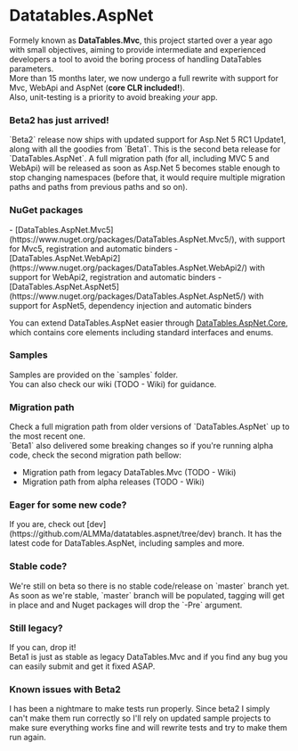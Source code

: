 <h1>Datatables.AspNet</h1>
Formely known as <strong>DataTables.Mvc</strong>, this project started over a year ago with small objectives, aiming to provide intermediate and experienced developers a tool to avoid the boring process of handling DataTables parameters.<br />
More than 15 months later, we now undergo a full rewrite with support for Mvc, WebApi and AspNet (<strong>core CLR included!</strong>).<br />
Also, unit-testing is a priority to avoid breaking <i>your</i> app.

<h3>Beta2 has just arrived!</h3>
`Beta2` release now ships with updated support for Asp.Net 5 RC1 Update1, along with all the goodies from `Beta1`.
This is the second beta release for `DataTables.AspNet`. A full migration path (for all, including MVC 5 and WebApi) will be released as soon as Asp.Net 5 becomes stable enough to stop changing namespaces (before that, it would require multiple migration paths and paths from previous paths and so on).

<h3>NuGet packages</h3>
- [DataTables.AspNet.Mvc5](https://www.nuget.org/packages/DataTables.AspNet.Mvc5/), with support for Mvc5, registration and automatic binders
- [DataTables.AspNet.WebApi2](https://www.nuget.org/packages/DataTables.AspNet.WebApi2/) with support for WebApi2, registration and automatic binders
- [DataTables.AspNet.AspNet5](https://www.nuget.org/packages/DataTables.AspNet.AspNet5/) with support for AspNet5, dependency injection and automatic binders

You can extend DataTables.AspNet easier through [DataTables.AspNet.Core](https://www.nuget.org/packages/DataTables.AspNet.Core/), which contains core elements including standard interfaces and enums.

<h3>Samples</h3>
Samples are provided on the `samples` folder.<br />
You can also check our wiki (TODO - Wiki) for guidance.

<h3>Migration path</h3>
Check a full migration path from older versions of `DataTables.AspNet` up to the most recent one.<br />
`Beta1` also delivered some breaking changes so if you're running alpha code, check the second migration path bellow:

- Migration path from legacy DataTables.Mvc (TODO - Wiki)
- Migration path from alpha releases (TODO - Wiki)

<h3>Eager for some new code?</h3>
If you are, check out [dev](https://github.com/ALMMa/datatables.aspnet/tree/dev) branch. It has the latest code for DataTables.AspNet, including samples and more.<br />

<h3>Stable code?</h3>
We're still on beta so there is no stable code/release on `master` branch yet.<br />
As soon as we're stable, `master` branch will be populated, tagging will get in place and and Nuget packages will drop the `-Pre` argument.

<h3>Still legacy?</h3>
If you can, drop it!<br />
Beta1 is just as stable as legacy DataTables.Mvc and if you find any bug you can easily submit and get it fixed ASAP.

<h3>Known issues with Beta2</h3>
I has been a nightmare to make tests run properly. Since beta2 I simply can't make them run correctly so I'll rely on updated sample projects to make sure everything works fine and will rewrite tests and try to make them run again.
